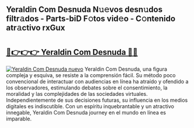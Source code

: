 ## Yeraldin Com Desnuda N𝚞𝚎vos desn𝚞dos filtr𝚊dos - Parts-biD F𝚘tos vid𝚎o - C𝚘ntenido atr𝚊ctivo rxGux

# <h2><a href="http://mbc5uv4.tromn.icu/?c=Yeraldin+Com+Desnuda">🔗👉👉👉 Yeraldin Com Desnuda 🔗🔗</a></h2>

[![Yeraldin Com Desnuda nuevo](https://i.imgur.com/pEAQMta.gif)](http://mbc5uv4.tromn.icu/?c=Yeraldin+Com+Desnuda)
Yeraldin Com Desnuda, una figura compleja y esquiva, se resiste a la comprensión fácil. Su método poco convencional de interactuar con audiencias en línea ha atraído y ofendido a los observadores, estimulando debates sobre el consentimiento, la moralidad y las complejidades de las sociedades virtuales. Independientemente de sus decisiones futuras, su influencia en los medios digitales es indiscutible. Con un espíritu inquebrantable y un atractivo innegable, Yeraldin Com Desnuda journey en el mundo en línea es imparable.
